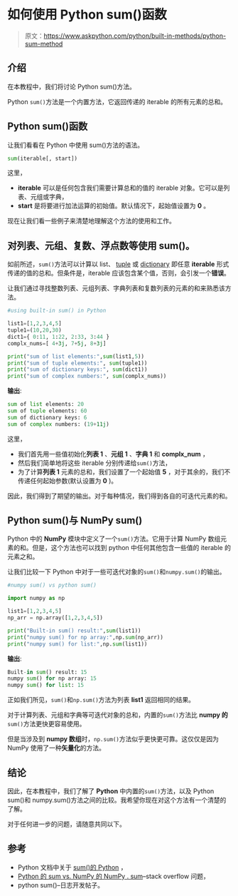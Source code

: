 # 如何使用 Python sum()函数

> 原文：<https://www.askpython.com/python/built-in-methods/python-sum-method>

## 介绍

在本教程中，我们将讨论 Python sum()方法。

Python `sum()`方法是一个内置方法，它返回传递的 iterable 的所有元素的总和。

## Python sum()函数

让我们看看在 Python 中使用 sum()方法的语法。

```py
sum(iterable[, start])

```

这里，

*   **iterable** 可以是任何包含我们需要计算总和的值的 iterable 对象。它可以是列表、元组或字典，
*   **start** 是将要进行加法运算的初始值。默认情况下，起始值设置为 **0** 。

现在让我们看一些例子来清楚地理解这个方法的使用和工作。

## 对列表、元组、复数、浮点数等使用 sum()。

如前所述，`sum()`方法可以计算以 list、 [tuple](https://www.askpython.com/python/tuple/python-tuple) 或 [dictionary](https://www.askpython.com/python/dictionary/python-dictionary-dict-tutorial) 即任意 **iterable** 形式传递的值的总和。但条件是，iterable 应该包含某个值，否则，会引发一个**错误**。

让我们通过寻找整数列表、元组列表、字典列表和复数列表的元素的和来熟悉该方法。

```py
#using built-in sum() in Python

list1=[1,2,3,4,5]
tuple1=(10,20,30)
dict1={ 0:11, 1:22, 2:33, 3:44 }
complx_nums=[ 4+3j, 7+5j, 8+3j]

print("sum of list elements:",sum(list1,5))
print("sum of tuple elements:", sum(tuple1))
print("sum of dictionary keys:", sum(dict1))
print("sum of complex numbers:", sum(complx_nums))

```

**输出**:

```py
sum of list elements: 20
sum of tuple elements: 60
sum of dictionary keys: 6
sum of complex numbers: (19+11j)

```

这里，

*   我们首先用一些值初始化**列表 1** 、**元组 1** 、**字典 1** 和 **complx_num** ，
*   然后我们简单地将这些 iterable 分别传递给`sum()`方法，
*   为了计算**列表 1** 元素的总和，我们设置了一个起始值 **5** ，对于其余的，我们不传递任何起始参数(默认设置为 **0** )。

因此，我们得到了期望的输出。对于每种情况，我们得到各自的可迭代元素的和。

## Python sum()与 NumPy sum()

Python 中的 **NumPy** 模块中定义了一个`sum()`方法。它用于计算 NumPy 数组元素的和。但是，这个方法也可以找到 python 中任何其他包含一些值的 iterable 的元素之和。

让我们比较一下 Python 中对于一些可迭代对象的`sum()`和`numpy.sum()`的输出。

```py
#numpy sum() vs python sum()

import numpy as np

list1=[1,2,3,4,5]
np_arr = np.array([1,2,3,4,5])

print("Built-in sum() result:",sum(list1))
print("numpy sum() for np array:",np.sum(np_arr))
print("numpy sum() for list:",np.sum(list1))

```

**输出**:

```py
Built-in sum() result: 15
numpy sum() for np array: 15
numpy sum() for list: 15

```

正如我们所见，`sum()`和`np.sum()`方法为列表 **list1** 返回相同的结果。

对于计算列表、元组和字典等可迭代对象的总和，内置的`sum()`方法比 **numpy 的** `sum()`方法更快更容易使用。

但是当涉及到 **numpy 数组**时，`np.sum()`方法似乎更快更可靠。这仅仅是因为 NumPy 使用了一种**矢量化**的方法。

## 结论

因此，在本教程中，我们了解了 **Python** 中内置的`sum()`方法，以及 Python sum()和 numpy.sum()方法之间的比较。我希望你现在对这个方法有一个清楚的了解。

对于任何进一步的问题，请随意共同以下。

## 参考

*   Python 文档中关于 [sum()的 Python](https://docs.python.org/3/library/functions.html#sum) ，
*   [Python 的 sum vs. NumPy 的 NumPy . sum](https://stackoverflow.com/questions/10922231/pythons-sum-vs-numpys-numpy-sum)–stack overflow 问题，
*   python sum()–日志开发帖子。